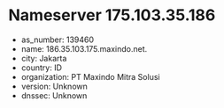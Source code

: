 # Nameserver 175.103.35.186

* as_number: 139460
* name: 186.35.103.175.maxindo.net.
* city: Jakarta
* country: ID
* organization: PT Maxindo Mitra Solusi
* version: Unknown
* dnssec: Unknown
